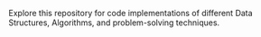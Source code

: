 Explore this repository for code implementations of different Data Structures, Algorithms, and problem-solving techniques.
